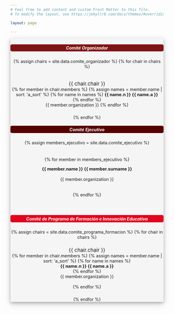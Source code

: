 ```yaml
---
# Feel free to add content and custom Front Matter to this file.
# To modify the layout, see https://jekyllrb.com/docs/themes/#overriding-theme-defaults

layout: page

---
```

<div align="center">




 <div class="row">
    

<div class="column" style="background-color: #F5F5F5;box-shadow:0 4px 8px 0 rgba(0, 0, 0, 0.2), 0 6px 20px 0 rgba(0, 0, 0, 0.19);">
  
<h5 style="padding: 0.2rem; color: white; background-color: #801415; border-radius: 5px"><i class="fa fa-users mr-3"></i> <b>Comité Organizador</b></h5>

{% assign chairs = site.data.comite_organizador %}
{% for chair in chairs %}
<div style="font-size: 0.9rem; padding-top: 1.5rem; padding-bottom: 1.5rem;">
<span style="font-size: 1.05rem">{{ chair.chair }}</span><br>
{% for member in chair.members %}
{% assign names = member.name | sort: 'a_sort' %}
{% for name in names %}
<b>{{ name.n }} {{ name.a }}</b><br>
{% endfor %}
<br>{{ member.organization }}
{% endfor %}
</div>
{% endfor %}
 
<h5 style="padding: 0.2rem;color:white; background-color: #550000; border-radius: 5px"><i class="fa fa-users mr-3"></i> <b>Comité Ejecutivo</b></h5>


{% assign members_ejecutivo = site.data.comite_ejecutivo  %}
<div style="font-size: 0.9rem; padding-top: 1.5rem; padding-bottom: 1.5rem;">
{% for member in members_ejecutivo %}

<b>{{ member.name }} {{ member.surname }}</b><br>
<br>{{ member.organization }}<br><br><br>
{% endfor %}
</div>

<h5 style="padding: 0.2rem;color:white; background-color: #e3041e; border-radius: 5px"><i class="fa fa-users mr-3"></i> <b>Comité de Programa de Formación e Innovación Educativa</b></h5>
{% assign chairs = site.data.comite_programa_formacion %}
{% for chair in chairs %}
<div style="font-size: 0.9rem; padding-top: 1.5rem; padding-bottom: 1.5rem;">
<span style="font-size: 1.05rem">{{ chair.chair }}</span><br>
{% for member in chair.members %}
{% assign names = member.name | sort: 'a_sort' %}
{% for name in names %}
<br><b>{{ name.n }} {{ name.a }}</b><br>
{% endfor %}
<br>{{ member.organization }}<br><br>
{% endfor %}
</div>
{% endfor %}


<!--
</div>
<div class="column" style="background-color: #F5F5F5;box-shadow:0 4px 8px 0 rgba(0, 0, 0, 0.2), 0 6px 20px 0 rgba(0, 0, 0, 0.19);">

<h5 style="padding: 0.2rem;color:white; background-color: #e3041e; border-radius: 5px"><i class="fa fa-users mr-3"></i> <b>Comité de Programa Científico</b></h5>
{% assign chairs = site.data.comite_programa_cientifico %}
{% for chair in chairs %}
<div style="font-size: 0.9rem; padding-top: 1.5rem; padding-bottom: 1.5rem;">
<span style="font-size: 1.05rem">{{ chair.chair }}</span><br>
{% for member in chair.members %}
{% assign names = member.name | sort: 'a_sort' %}
{% for name in names %}
<br><b>{{ name.n }} {{ name.a }}</b><br>
{% endfor %}
<br>{{ member.organization }}<br><br>
{% endfor %}
</div>
{% endfor %}


<h5 style="padding: 0.2rem;color:white; background-color: #e3041e; border-radius: 5px"><i class="fa fa-users mr-3"></i> <b>Comité de Transferencia Tecnológica</b></h5>
{% assign chairs = site.data.comite_transferencia_tecnologica %}
{% for chair in chairs %}
<div style="font-size: 0.9rem; padding-top: 1.5rem; padding-bottom: 1.5rem;">
<span style="font-size: 1.05rem">{{ chair.chair }}</span><br>
{% for member in chair.members %}
{% assign names = member.name | sort: 'a_sort' %}
{% for name in names %}
<br><b>{{ name.n }} {{ name.a }}</b><br>
{% endfor %}
<br>{{ member.organization }}<br><br>
{% endfor %}
</div>
{% endfor %}

-->
<!--

{% assign members_investigacion = site.data.comite_programa_investigacion | sort: 'surname_sort' %}
{% for member in members_investigacion %}


 
<div style="font-size: 0.9rem; padding-top: 1.5rem; padding-bottom: 1.5rem;">
<b>{{ member.name }} {{ member.surname }}</b><br><br>
{{ member.organization }}
</div>


{% endfor %}




</div>
</div> -->
<!--</div>-->
